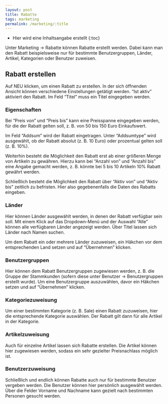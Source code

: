 ```yaml
---
layout: post
title: Rabatte
tags: marketing
permalink: /marketing/:title
---
```



+ Hier wird eine Inhaltsangabe erstellt
{:toc}


Unter Marketing -> Rabatte können Rabatte erstellt werden. Dabei kann man den Rabatt beispielsweise nur für bestimmte Benutzergruppen, Länder, Artikel, Kategorien oder Benutzer zuweisen. 


## Rabatt erstellen


Auf NEU klicken, um einen Rabatt zu erstellen. In der sich öffnenden Ansicht können verschiedene Einstellungen getätigt werden. “Ist aktiv” aktiviert den Rabatt. Im Feld “Titel” muss ein Titel eingegeben werden.


### Eigenschaften


Bei “Preis von” und “Preis bis” kann eine Preisspanne eingegeben werden, für die der Rabatt gelten soll, z. B. von 50 bis 150 Euro Einkaufswert. 


Im Feld “Addsum” wird der Rabatt eingetragen. Unter “Addsumtype” wird ausgewählt, ob der Rabatt absolut (z. B. 10 Euro) oder prozentual gelten soll (z. B. 10%).


Weiterhin besteht die Möglichkeit den Rabatt erst ab einer größeren Menge von Artikeln zu gewähren. Hierzu kann bei “Anzahl von” und “Anzahl bis” eine Angabe gemacht werden, z. B. könnte bei 5 bis 10 Artikeln 10% Rabatt gewährt werden.


Schließlich besteht die Möglichkeit den Rabatt über “Aktiv von” und “Aktiv bis” zeitlich zu befristen. Hier also gegebenenfalls die Daten des Rabatts eingeben.


### Länder


Hier können Länder ausgewählt werden, in denen der Rabatt verfügbar sein soll. Mit einem Klick auf das Dropdown-Menü und der Auswahl “Alle” können alle verfügbaren Länder angezeigt werden. Über Titel lassen sich Länder nach Namen suchen. 


Um dem Rabatt ein oder mehrere Länder zuzuweisen, ein Häkchen vor dem entsprechenden Land setzen und auf “Übernehmen” klicken.


### Benutzergruppen


Hier können dem Rabatt Benutzergruppen zugewiesen werden, z. B. die Gruppe der Stammkunden (sofern diese unter Benutzer -> Benutzergruppen erstellt wurde). Um eine Benutzergruppe auszuwählen, davor ein Häkchen setzen und auf “Übernehmen” klicken.


### Kategoriezuweisung


Um einer bestimmten Kategorie (z. B. Sale) einen Rabatt zuzuweisen, hier die entsprechende Kategorie auswählen. Der Rabatt gilt dann für alle Artikel in der Kategorie.


### Artikelzuweisung


Auch für einzelne Artikel lassen sich Rabatte erstellen. Die Artikel können hier zugewiesen werden, sodass ein sehr gezielter Preisnachlass möglich ist.


### Benutzerzuweisung


Schließlich und endlich können Rabatte auch nur für bestimmte Benutzer vergeben werden. Die Benutzer können hier persönlich ausgewählt werden. Über die Felder Vorname und Nachname kann gezielt nach bestimmten Personen gesucht werden.
